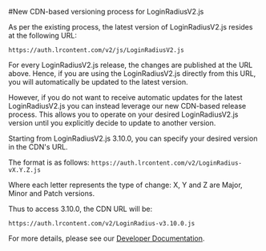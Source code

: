 #New CDN-based versioning process for LoginRadiusV2.js

As per the existing process, the latest version of LoginRadiusV2.js resides at the following URL:

`https://auth.lrcontent.com/v2/js/LoginRadiusV2.js`

For every LoginRadiusV2.js release, the changes are published at the URL above. Hence, if you are using the LoginRadiusV2.js directly from this URL, you will automatically be updated to the latest version. 
 
However, if you do not want to receive automatic updates for the latest LoginRadiusV2.js you can instead leverage our new CDN-based release process. This allows you to operate on your desired LoginRadiusV2.js version until you explicitly decide to update to another version.

Starting from LoginRadiusV2.js 3.10.0, you can specify your desired version in the CDN's URL. 

The format is as follows:
`https://auth.lrcontent.com/v2/LoginRadius-vX.Y.Z.js`

Where each letter represents the type of change: X, Y and Z are Major, Minor and Patch versions.

Thus to access 3.10.0, the CDN URL will be:

`https://auth.lrcontent.com/v2/LoginRadius-v3.10.0.js`

For more details, please see our [Developer Documentation](https://www.loginradius.com/docs/api/v2/deployment/js-libraries/getting-started/#installation1).
